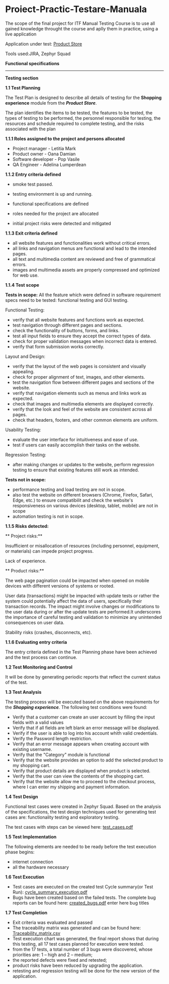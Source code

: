 # Proiect-Practic-Testare-Manuala
The scope of the final project for ITF Manual Testing Course is to use all gained knowledge throught the course and aplly them in practice, using a live application

Application under test: [Product Store](https://www.demoblaze.com/)



Tools used:JIRA, Zephyr Squad

**Functional specifications**

____

**Testing section**

**1.1 Test Planning**

The Test Plan is designed to describe all details of testing for the **Shopping experience** module from the ***Product Store***.

The plan identifies the items to be tested, the features to be tested, the types of testing to be performed, the personnel responsible for testing, the resources and schedule required to complete testing, and the risks associated with the plan

**1.1.1 Roles assigned to the project and persons allocated**

- Project manager - Letitia Mark
- Product owner - Oana Damian
- Software developer - Pop Vasile
- QA Engineer - Adelina Lumperdean

**1.1.2 Entry criteria defined**

- smoke test passed.

- testing environment is up and running.

- functional specifications are defined

- roles needed for the project are allocated

- initial project risks were detected and mitigated

**1.1.3 Exit criteria defined**

- all website features and functionalities work without critical errors.
- all links and navigation menus are functional and lead to the intended pages.
- all text and multimedia content are reviewed and free of grammatical errors.
- images and multimedia assets are properly compressed and optimized for web use.

**1.1.4 Test scope**

 **Tests in scope:**
 All the feature which were defined in software requirement specs need to be tested: functional testing and GUI testing.

Functional Testing:

- verify that all website features and functions work as expected.
- test navigation through different pages and sections.
- check the functionality of buttons, forms, and links.
- test all input fields to ensure they accept the correct types of data.
- check for proper validation messages when incorrect data is entered.
- verify that form submission works correctly.


 Layout and Design:

- verify that the layout of the web pages is consistent and visually appealing.
- check for proper alignment of text, images, and other elements.
- test the navigation flow between different pages and sections of the website.
- verify that navigation elements such as menus and links work as expected.
- check that images and multimedia elements are displayed correctly.
- verify that the look and feel of the website are consistent across all pages.
- check that headers, footers, and other common elements are uniform.

Usability Testing:

- evaluate the user interface for intuitiveness and ease of use.
- test if users can easily accomplish their tasks on the website.

Regression Testing:

- after making changes or updates to the website, perform regression testing to ensure that existing features still work as intended.


**Tests not in scope:**
  
- performance testing and load testing are not in scope.
- also test the website on different browsers (Chrome, Firefox, Safari, Edge, etc.) to ensure compatibilit and check the website's responsiveness on various devices (desktop, tablet, mobile) are not in scope
- automation testing is not in scope.

**1.1.5 Risks detected:**

 ** Project risks:**
   
   Insufficient or misallocation of resources (including personnel, equipment, or materials) can impede project progress.
   
   Lack of experience.
   
** Product risks:**
   
The web page pagination could be impacted when opened on mobile devices with different versions of systems or rooted.

 User data (transactions) might be impacted with update tests or rather the system could potentially affect the data of users, specifically their transaction records. The impact might involve changes or modifications to the user data during or after the update tests are performed.It underscores the importance of careful testing and validation to minimize any unintended consequences on user data.

Stability risks (crashes, disconnects, etc).

**1.1.6 Evaluating entry criteria**

The entry criteria defined in the Test Planning phase have been achieved and the test process can continue.


**1.2 Test Monitoring and Control**

It will be done by generating periodic reports that reflect the current status of the test.

**1.3 Test Analysis**

The testing process will be executed based on the above requirements for the ***Shopping experience***. The following test conditions were found:
- Verify that a customer can create an user account by filling the input fields with a valid values
- Verify that if all fields are left blank an error message will be displayed.
- Verify if the user is able to log into his account whith valid credentials.
- Verify the Password length restriction.
- Verify that an error message appears when creating account with existing username.
- Verify that the "Category" module is functional
- Verify that the website provides an option to add the selected product to my shopping cart.
- Verify that product details are displayed when product is selected.
- Verify that the user can view the contents of the shopping cart.
- Verify that the website allow me to proceed to the checkout process, where I can enter my shipping and payment information.

**1.4 Test Design**

Functional test cases were created in Zephyr Squad. Based on the analysis of the specifications, the test design techniques used for generating test cases are: functionality testing and exploratory testing.

The test cases with steps can be viewed here: [test_cases.pdf]()

**1.5 Test Implementation**

The following elements are needed to be ready before the test execution phase begins:

 - internet connection
 - all the hardware necessary
  
**1.6 Test Execution**

 - Test cases are executed on the created test Cycle summary(or Test Run): [cycle_summary_execution.pdf]()
 - Bugs have been created based on the failed tests. The complete bug reports can be found here: [created_bugs.pdf]()
enter here bug titles

**1.7 Test Completion**
 - Exit criteria was evaluated and passed
 - The traceability matrix was generated and can be found here: [Traceability_matrix.csv]()
 - Test execution chart was generated, the final report shows that during this testing, all 17 test cases planned for execution were tested.
 - from the 17 tests, a total number of 3 bugs were discovered, whose priorities are: 1 – high and 2 – medium;
- the reported defects were fixed and retested;
- product risks have been reduced by upgrading the application.
 - retesting and regression testing will be done for the new version of the application.
 






